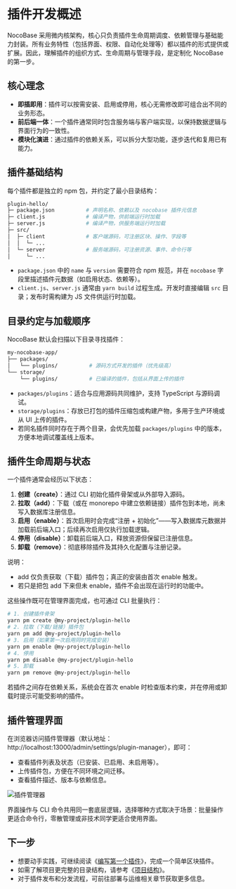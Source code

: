 # 插件开发概述

NocoBase 采用微内核架构，核心只负责插件生命周期调度、依赖管理与基础能力封装。所有业务特性（包括界面、权限、自动化处理等）都以插件的形式提供或扩展。因此，理解插件的组织方式、生命周期与管理手段，是定制化 NocoBase 的第一步。

## 核心理念

- **即插即用**：插件可以按需安装、启用或停用，核心无需修改即可组合出不同的业务形态。
- **前后端一体**：一个插件通常同时包含服务端与客户端实现，以保持数据逻辑与界面行为的一致性。
- **模块化演进**：通过插件的依赖关系，可以拆分大型功能，逐步迭代和复用已有能力。

## 插件基础结构

每个插件都是独立的 npm 包，并约定了最小目录结构：

```bash
plugin-hello/
├─ package.json          # 声明名称、依赖以及 nocobase 插件元信息
├─ client.js             # 编译产物，供前端运行时加载
├─ server.js             # 编译产物，供服务端运行时加载
├─ src/
│  ├─ client             # 客户端源码，可注册区块、操作、字段等
│  │  └─ ...
│  └─ server             # 服务端源码，可注册资源、事件、命令行等
│     └─ ...
```

- `package.json` 中的 `name` 与 `version` 需要符合 npm 规范，并在 `nocobase` 字段里描述插件元数据（如启用状态、依赖等）。
- `client.js`、`server.js` 通常由 `yarn build` 过程生成。开发时直接编辑 `src` 目录；发布时需构建为 JS 文件供运行时加载。

## 目录约定与加载顺序

NocoBase 默认会扫描以下目录寻找插件：

```bash
my-nocobase-app/
├── packages/
│   └── plugins/          # 源码方式开发的插件（优先级高）
└── storage/
    └── plugins/          # 已编译的插件，包括从界面上传的插件
```

- `packages/plugins`：适合与应用源码共同维护，支持 TypeScript 与源码调试。
- `storage/plugins`：存放已打包的插件压缩包或构建产物，多用于生产环境或从 UI 上传的插件。
- 若同名插件同时存在于两个目录，会优先加载 `packages/plugins` 中的版本，方便本地调试覆盖线上版本。

## 插件生命周期与状态

一个插件通常会经历以下状态：

1. **创建（create）**：通过 CLI 初始化插件骨架或从外部导入源码。
2. **拉取（add）**：下载（或在 monorepo 中建立依赖链接）插件包到本地，尚未写入数据库注册信息。
3. **启用（enable）**：首次启用时会完成“注册 + 初始化”——写入数据库元数据并加载前后端入口；后续再次启用仅执行加载逻辑。
4. **停用（disable）**：卸载前后端入口，释放资源但保留已注册信息。
5. **卸载（remove）**：彻底移除插件及其持久化配置与注册记录。

说明：
- add 仅负责获取（下载）插件包；真正的安装由首次 enable 触发。
- 若只是把包 add 下来但未 enable，插件不会出现在运行时的功能中。

这些操作既可在管理界面完成，也可通过 CLI 批量执行：

```bash
# 1. 创建插件骨架
yarn pm create @my-project/plugin-hello
# 2. 拉取（下载/链接）插件包
yarn pm add @my-project/plugin-hello
# 3. 启用（如果第一次启用同时完成安装）
yarn pm enable @my-project/plugin-hello
# 4. 停用
yarn pm disable @my-project/plugin-hello
# 5. 卸载
yarn pm remove @my-project/plugin-hello
```

若插件之间存在依赖关系，系统会在首次 enable 时检查版本约束，并在停用或卸载时提示可能受影响的插件。

## 插件管理界面

在浏览器访问插件管理器（默认地址：http://localhost:13000/admin/settings/plugin-manager），即可：

- 查看插件列表及状态（已安装、已启用、未启用等）。
- 上传插件包，方便在不同环境之间迁移。
- 查看插件描述、版本与依赖信息。

![插件管理器](https://static-docs.nocobase.com/f914d978dbfd8c45a650bd88ef867832.png)

界面操作与 CLI 命令共用同一套底层逻辑，选择哪种方式取决于场景：批量操作更适合命令行，零散管理或非技术同学更适合使用界面。

## 下一步

- 想要动手实践，可继续阅读《[编写第一个插件](/write-your-first-plugin)》，完成一个简单区块插件。
- 如需了解项目更完整的目录结构，请参考《[项目结构](/project-structure)》。
- 对于插件发布和分发流程，可前往部署与运维相关章节获取更多信息。
